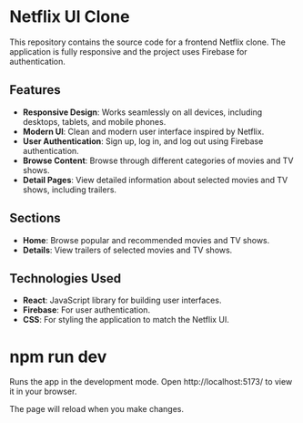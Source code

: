 # Netflix UI Clone

This repository contains the source code for a frontend Netflix clone. The application is fully responsive and the project uses Firebase for authentication.

## Features

- **Responsive Design**: Works seamlessly on all devices, including desktops, tablets, and mobile phones.
- **Modern UI**: Clean and modern user interface inspired by Netflix.
- **User Authentication**: Sign up, log in, and log out using Firebase authentication.
- **Browse Content**: Browse through different categories of movies and TV shows.
- **Detail Pages**: View detailed information about selected movies and TV shows, including trailers.

## Sections

- **Home**: Browse popular and recommended movies and TV shows.
- **Details**: View trailers of selected movies and TV shows.

## Technologies Used

- **React**: JavaScript library for building user interfaces.
- **Firebase**: For user authentication.
- **CSS**: For styling the application to match the Netflix UI.

# npm run dev
Runs the app in the development mode. Open http://localhost:5173/ to view it in your browser.

The page will reload when you make changes.